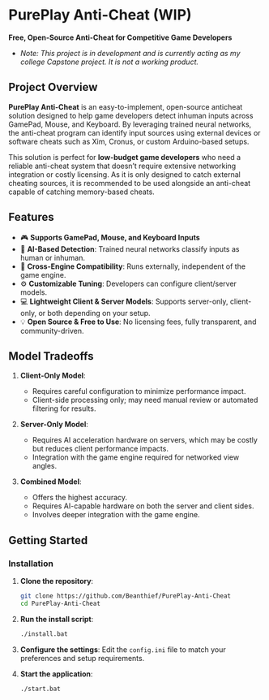 # PurePlay Anti-Cheat (WIP)
**Free, Open-Source Anti-Cheat for Competitive Game Developers**
- *Note: This project is in development and is currently acting as my college Capstone project. It is not a working product.*

## Project Overview
**PurePlay Anti-Cheat** is an easy-to-implement, open-source anticheat solution designed to help game developers detect inhuman inputs across GamePad, Mouse, and Keyboard. By leveraging trained neural networks, the anti-cheat program can identify input sources using external devices or software cheats such as Xim, Cronus, or custom Arduino-based setups.

This solution is perfect for **low-budget game developers** who need a reliable anti-cheat system that doesn’t require extensive networking integration or costly licensing. As it is only designed to catch external cheating sources, it is recommended to be used alongside an anti-cheat capable of catching memory-based cheats.

## Features
- 🎮 **Supports GamePad, Mouse, and Keyboard Inputs**
- 🤖 **AI-Based Detection**: Trained neural networks classify inputs as human or inhuman.
- 💾 **Cross-Engine Compatibility**: Runs externally, independent of the game engine.
- ⚙️ **Customizable Tuning**: Developers can configure client/server models.
- 💻 **Lightweight Client & Server Models**: Supports server-only, client-only, or both depending on your setup.
- 💡 **Open Source & Free to Use**: No licensing fees, fully transparent, and community-driven.

## Model Tradeoffs
1. **Client-Only Model**:
   - Requires careful configuration to minimize performance impact.
   - Client-side processing only; may need manual review or automated filtering for results.

2. **Server-Only Model**:
   - Requires AI acceleration hardware on servers, which may be costly but reduces client performance impacts.
   - Integration with the game engine required for networked view angles.

3. **Combined Model**:
   - Offers the highest accuracy.
   - Requires AI-capable hardware on both the server and client sides.
   - Involves deeper integration with the game engine.

## Getting Started
### Installation
1. **Clone the repository**:
   ```sh
   git clone https://github.com/Beanthief/PurePlay-Anti-Cheat
   cd PurePlay-Anti-Cheat
   ```

2. **Run the install script**:
   ```sh
   ./install.bat
   ```

3. **Configure the settings**:
   Edit the `config.ini` file to match your preferences and setup requirements.

4. **Start the application**:
   ```sh
   ./start.bat
   ```